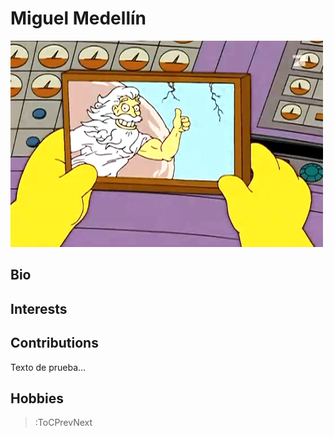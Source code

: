 # Miguel Medellín

<img src="/docs/img/god.gif" />

## Bio

## Interests

## Contributions

Texto de prueba...

## Hobbies

> :ToCPrevNext